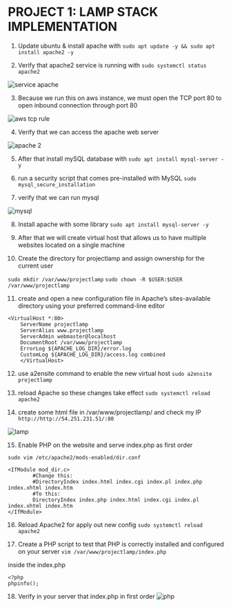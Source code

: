 # PROJECT 1: LAMP STACK IMPLEMENTATION

1. Update ubuntu & install apache with ```sudo apt update -y && sudo apt install apache2 -y```

2. Verify that apache2 service is running with ```sudo systemctl status apache2```

![service apache](https://user-images.githubusercontent.com/55023518/162229467-c3c259ee-df0e-4164-9e90-ea48dbfb90ad.jpg)

3. Because we run this on aws instance, we must open the TCP port 80 to open inbound connection through port 80

![aws tcp rule](https://user-images.githubusercontent.com/55023518/162231253-16dad47e-9ad1-451b-805b-b2e751b106a5.jpg)

4. Verify that we can access the apache web server

![apache 2](https://user-images.githubusercontent.com/55023518/162246544-5c8932e9-5246-4ad8-a3f7-0dc03a9302b6.jpg)

5. After that install mySQL database with ```sudo apt install mysql-server -y```

6. run a security script that comes pre-installed with MySQL ```sudo mysql_secure_installation```

7. verify that we can run mysql 

![mysql](https://user-images.githubusercontent.com/55023518/162248363-1cee1d9e-a88b-4b49-af91-7074c796f146.jpg)

8. Install apache with some library ```sudo apt install mysql-server -y```

9. After that we will create virtual host that allows us to have multiple websites located on a single machine

10. Create the directory for projectlamp and assign ownership for the current user

```sudo mkdir /var/www/projectlamp```
```sudo chown -R $USER:$USER /var/www/projectlamp```

11. create and open a new configuration file in Apache’s sites-available directory using your preferred command-line editor

```
<VirtualHost *:80>
    ServerName projectlamp
    ServerAlias www.projectlamp 
    ServerAdmin webmaster@localhost
    DocumentRoot /var/www/projectlamp
    ErrorLog ${APACHE_LOG_DIR}/error.log
    CustomLog ${APACHE_LOG_DIR}/access.log combined
    </VirtualHost>
```

12. use a2ensite command to enable the new virtual host  ```sudo a2ensite projectlamp```

13. reload Apache so these changes take effect ```sudo systemctl reload apache2```

14. create some html file in /var/www/projectlamp/ and check my IP
```http://http://54.251.231.51/:80```

![lamp](https://user-images.githubusercontent.com/55023518/162252302-79e6ca7a-3a4a-4507-b0e2-65f9723b6661.jpg)

15. Enable PHP on the website and serve index.php as first order

```sudo vim /etc/apache2/mods-enabled/dir.conf```

```
<IfModule mod_dir.c>
        #Change this:
        #DirectoryIndex index.html index.cgi index.pl index.php index.xhtml index.htm
        #To this:
        DirectoryIndex index.php index.html index.cgi index.pl index.xhtml index.htm
</IfModule>
```


16. Reload Apache2 for apply out new config
```sudo systemctl reload apache2```

17. Create a PHP script to test that PHP is correctly installed and configured on your server
```vim /var/www/projectlamp/index.php```

inside the index.php

```
<?php
phpinfo();
```

18. Verify in your server that index.php in first order
![php](https://user-images.githubusercontent.com/55023518/162253868-1fa1ded4-9c17-49ac-bba8-b9024959a6e4.jpg)



